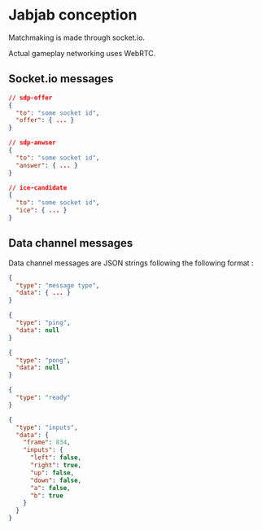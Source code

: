 # Jabjab conception

Matchmaking is made through socket.io.

Actual gameplay networking uses WebRTC.

## Socket.io messages

```json
// sdp-offer
{
  "to": "some socket id",
  "offer": { ... }
}
```

```json
// sdp-anwser
{
  "to": "some socket id",
  "answer": { ... }
}
```

```json
// ice-candidate
{
  "to": "some socket id",
  "ice": { ... }
}
```

## Data channel messages

Data channel messages are JSON strings following the following format :

```json
{
  "type": "message type",
  "data": { ... }
}
```

```json
{
  "type": "ping",
  "data": null
}
```

```json
{
  "type": "pong",
  "data": null
}
```

```json
{
  "type": "ready"
}
```

```json
{
  "type": "inputs",
  "data": {
    "frame": 834,
    "inputs": {
      "left": false,
      "right": true,
      "up": false,
      "down": false,
      "a": false,
      "b": true
    }
  }
}
```
